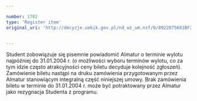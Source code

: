 ```yaml
---

number: 1702
type: 'Register item'
original_uri: 'http://decyzje.uokik.gov.pl/nd_wz_um.nsf/0/8922875681BF250CC125763F0038A3B0?OpenDocument'


---
```


Student zobowiązuje się pisemnie powiadomić Almatur o terminie wylotu najpóźniej do 31.01.2004 r. (o możliwości wyboru terminów wylotu, co za tym idzie często atrakcyjności ceny biletu decyduje kolejność zgłoszeń). Zamówienie biletu nastąpi na druku zamówienia przygotowanym przez Almatur stanowiącym integralną część niniejszej umowy. Brak zamówienia biletu w terminie do 31.01.2004 r. może być potraktowany przez Almatur jako rezygnacja Studenta z programu.
